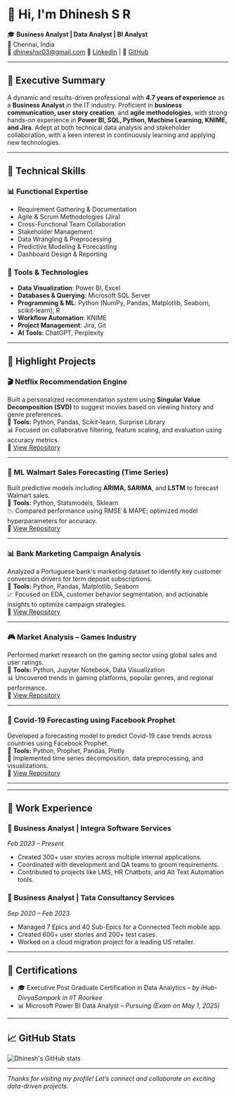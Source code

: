 # 👋 Hi, I'm Dhinesh S R

🎓 **Business Analyst | Data Analyst | BI Analyst**  
📍 Chennai, India  
📧 dhineshsr03@gmail.com
🔗 [LinkedIn](http://www.linkedin.com/in/dhinesh-s-r-39a806194) | 🐙 [GitHub](https://github.com/dhineshsr03)

---

## 💼 Executive Summary

A dynamic and results-driven professional with **4.7 years of experience** as a **Business Analyst** in the IT industry. Proficient in **business communication, user story creation**, and **agile methodologies**, with strong hands-on experience in **Power BI, SQL, Python, Machine Learning, KNIME, and Jira**. Adept at both technical data analysis and stakeholder collaboration, with a keen interest in continuously learning and applying new technologies.

---

## 🚀 Technical Skills

### 📊 Functional Expertise
- Requirement Gathering & Documentation
- Agile & Scrum Methodologies (Jira)
- Cross-Functional Team Collaboration
- Stakeholder Management
- Data Wrangling & Preprocessing
- Predictive Modeling & Forecasting
- Dashboard Design & Reporting

### 🧰 Tools & Technologies
- **Data Visualization**: Power BI, Excel  
- **Databases & Querying**: Microsoft SQL Server  
- **Programming & ML**: Python (NumPy, Pandas, Matplotlib, Seaborn, scikit-learn), R  
- **Workflow Automation**: KNIME  
- **Project Management**: Jira, Git  
- **AI Tools**: ChatGPT, Perplexity  

---

## 📂 Highlight Projects

### 🎬 Netflix Recommendation Engine
Built a personalized recommendation system using **Singular Value Decomposition (SVD)** to suggest movies based on viewing history and genre preferences.  
🔧 **Tools:** Python, Pandas, Scikit-learn, Surprise Library  
📊 Focused on collaborative filtering, feature scaling, and evaluation using accuracy metrics.  
🔗 [View Repository]([https://github.com/dhineshsr03/Netflix-Recommendation-Engine](https://github.com/dhineshsr03/ML-Netflix-Recommendation-Engine))

---


### 🛒 ML Walmart Sales Forecasting (Time Series)
Built predictive models including **ARIMA, SARIMA**, and **LSTM** to forecast Walmart sales.  
🔧 **Tools:** Python, Statsmodels, Sklearn  
📉 Compared performance using RMSE & MAPE; optimized model hyperparameters for accuracy.  
🔗 [View Repository](https://github.com/dhineshsr03/ML-Walmart-Project)
  
---

### 📊 Bank Marketing Campaign Analysis
Analyzed a Portuguese bank's marketing dataset to identify key customer conversion drivers for term deposit subscriptions.  
🔧 **Tools:** Python, Pandas, Matplotlib, Seaborn  
📈 Focused on EDA, customer behavior segmentation, and actionable insights to optimize campaign strategies.  
🔗 [View Repository](https://github.com/dhineshsr03/Bank-Marketing-Campaign)

---

### 🎮 Market Analysis – Games Industry
Performed market research on the gaming sector using global sales and user ratings.  
🔧 **Tools:** Python, Jupyter Notebook, Data Visualization  
📊 Uncovered trends in gaming platforms, popular genres, and regional performance.  
🔗 [View Repository](https://github.com/dhineshsr03/Games-Market-Analysis)

---

### 🦠 Covid-19 Forecasting using Facebook Prophet
Developed a forecasting model to predict Covid-19 case trends across countries using Facebook Prophet.  
🔧 **Tools:** Python, Prophet, Pandas, Plotly  
📆 Implemented time series decomposition, data preprocessing, and visualizations.  
🔗 [View Repository](https://github.com/dhineshsr03/Covid-19-Forecasting)

---



---

## 🏢 Work Experience

### 🔹 **Business Analyst** | Integra Software Services  
*Feb 2023 – Present*  
- Created 300+ user stories across multiple internal applications.  
- Coordinated with development and QA teams to groom requirements.  
- Contributed to projects like LMS, HR Chatbots, and Alt Text Automation tools.

### 🔹 **Business Analyst** | Tata Consultancy Services  
*Sep 2020 – Feb 2023*  
- Managed 7 Epics and 40 Sub-Epics for a Connected Tech mobile app.  
- Created 600+ user stories and 200+ test cases.  
- Worked on a cloud migration project for a leading US retailer.

---

## 📜 Certifications
- 🎓 Executive Post Graduate Certification in Data Analytics – *by iHub-DivyaSampark in IIT Roorkee*  
- 📊 Microsoft Power BI Data Analyst – *Pursuing (Exam on May 1, 2025)*

---

## 📈 GitHub Stats

![Dhinesh's GitHub stats](https://github-readme-stats.vercel.app/api?username=dhineshsr03&show_icons=true&theme=default)

---

_Thanks for visiting my profile! Let’s connect and collaborate on exciting data-driven projects._
